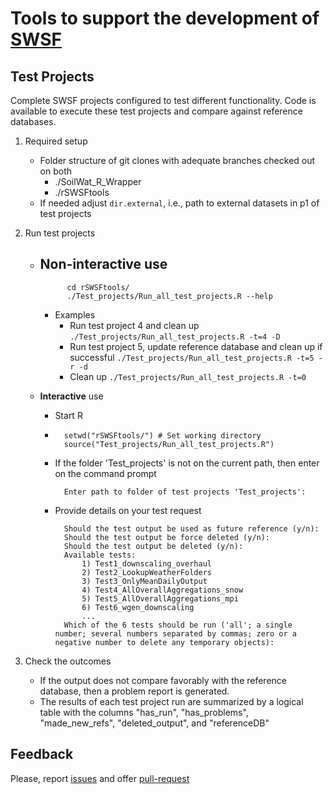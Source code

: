# Tools to support the development of [SWSF](https://github.com/Burke-Lauenroth-Lab/SoilWat_R_Wrapper)

## Test Projects
Complete SWSF projects configured to test different functionality. Code is available to
execute these test projects and compare against reference databases.

1. Required setup
    - Folder structure of git clones with adequate branches checked out on both
        - ./SoilWat_R_Wrapper
        - ./rSWSFtools
    - If needed adjust `dir.external`, i.e., path to external datasets in p1 of test projects

2. Run test projects
    * __Non-interactive__ use
        -
                cd rSWSFtools/
                ./Test_projects/Run_all_test_projects.R --help

        - Examples
            - Run test project 4 and clean up
                    `./Test_projects/Run_all_test_projects.R -t=4 -D`
            - Run test project 5, update reference database and clean up if successful
                    `./Test_projects/Run_all_test_projects.R -t=5 -r -d`
            - Clean up `./Test_projects/Run_all_test_projects.R -t=0`

    * __Interactive__ use

        - Start R

        -
                setwd("rSWSFtools/") # Set working directory
                source("Test_projects/Run_all_test_projects.R")

        - If the folder 'Test_projects' is not on the current path, then enter on the command prompt

                Enter path to folder of test projects 'Test_projects':

        - Provide details on your test request

                Should the test output be used as future reference (y/n):
                Should the test output be force deleted (y/n):
                Should the test output be deleted (y/n):
                Available tests:
                    1) Test1_downscaling_overhaul
                    2) Test2_LookupWeatherFolders
                    3) Test3_OnlyMeanDailyOutput
                    4) Test4_AllOverallAggregations_snow
                    5) Test5_AllOverallAggregations_mpi
                    6) Test6_wgen_downscaling
                    ...
                Which of the 6 tests should be run ('all'; a single number; several numbers separated by commas; zero or a negative number to delete any temporary objects):


3. Check the outcomes
    - If the output does not compare favorably with the reference database, then a
      problem report is generated.
    - The results of each test project run are summarized by a logical table with
      the columns "has_run", "has_problems", "made_new_refs", "deleted_output", and
      "referenceDB"


## Feedback
Please, report [issues](https://github.com/Burke-Lauenroth-Lab/rSWSFtools/issues) and
offer [pull-request](https://github.com/Burke-Lauenroth-Lab/rSWSFtools/pulls)
